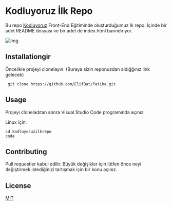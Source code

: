 # Kodluyoruz İlk Repo

Bu repo [Kodluyoruz](https://www.kodluyoruz.org/) Front-End Eğitiminde oluşturduğumuz lk repo. İçinde bir adet README dosyası ve bir adet de index.html barındırıyor.

![img](kodluyoruz.png)

## Installationgir

Öncelikle projeyi clonelayın. (Buraya sizin reponuzdan aldığğınız link gelecek)

` git clone https://github.com/ElifBat/Patika.git`

## Usage

Projeyi cloneladıtan sonra Visual Studio Code programında açınız.

Linux için:

```
cd kodluyoruzilkrepo
code
```

## Contributing

Pull requestler kabul edilir. Büyük değişikler için lütfen önce neyi değiştirmek istediğinizi tartışmak için bir konu açınız.

## License

[MIT](https://choosealicense.com/licenses/mit/)